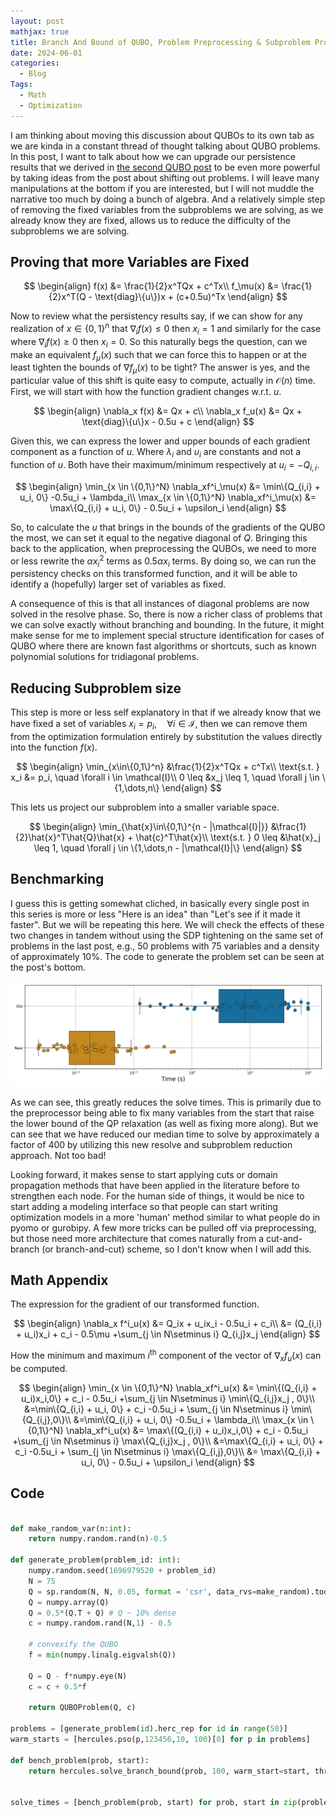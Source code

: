 ```yaml
---
layout: post
mathjax: true
title: Branch And Bound of QUBO, Problem Preprocessing & Subproblem Projection
date: 2024-06-01
categories:
  - Blog
Tags:
  - Math
  - Optimization
---
```


I am thinking about moving this discussion about QUBOs to its own tab as we are kinda in a constant thread of thought talking about QUBO problems. In this post, I want to talk about how we can upgrade our persistence results that we derived in [the second QUBO post](https://dkenefake.github.io/blog/bb2) to be even more powerful by taking ideas from the post about shifting out problems. I will leave many manipulations at the bottom if you are interested, but I will not muddle the narrative too much by doing a bunch of algebra. And a relatively simple step of removing the fixed variables from the subproblems we are solving, as we already know they are fixed, allows us to reduce the difficulty of the subproblems we are solving.

## Proving that more Variables are Fixed

$$
    \begin{align}
        f(x) &= \frac{1}{2}x^TQx + c^Tx\\
        f_\mu(x) &= \frac{1}{2}x^T(Q - \text{diag}\{u\})x + (c+0.5u)^Tx
    \end{align}
$$

Now to review what the persistency results say, if we can show for any realization of $x\in\{0,1\}^n$ that $\nabla_i f(x) \leq 0$ then $x_i = 1$ and similarly for the case where $\nabla_i f(x) \geq 0$ then $x_i = 0$. So this naturally begs the question, can we make an equivalent $f_\mu(x)$ such that we can force this to happen or at the least tighten the bounds of $\nabla f_\mu(x)$ to be tight? The answer is yes, and the particular value of this shift is quite easy to compute, actually in $\mathcal{O}(n)$ time. First, we will start with how the function gradient changes w.r.t. $u$.

$$
    \begin{align}
        \nabla_x f(x) &= Qx + c\\
        \nabla_x f_u(x) &= Qx + \text{diag}\{u\}x - 0.5u + c
    \end{align}
$$

Given this, we can express the lower and upper bounds of each gradient component as a function of $u$. Where $\lambda_i$ and $\upsilon_i$ are constants and not a function of $u$. Both have their maximum/minimum respectively at $u_i = -Q_{i,i}$.

$$
\begin{align}
  \min_{x \in \{0,1\}^N} \nabla_xf^i_\mu(x) &= \min\{Q_{i,i} + u_i, 0\} -0.5u_i + \lambda_i\\
  \max_{x \in \{0,1\}^N} \nabla_xf^i_\mu(x) &= \max\{Q_{i,i} + u_i, 0\} - 0.5u_i + \upsilon_i
\end{align}
$$

So, to calculate the $u$ that brings in the bounds of the gradients of the QUBO the most, we can set it equal to the negative diagonal of $Q$. Bringing this back to the application, when preprocessing the QUBOs, we need to more or less rewrite the $\alpha x_i^2$ terms as $0.5\alpha x_i$ terms. By doing so, we can run the persistency checks on this transformed function, and it will be able to identify a (hopefully) larger set of variables as fixed.

A consequence of this is that all instances of diagonal problems are now solved in the resolve phase. So, there is now a richer class of problems that we can solve exactly without branching and bounding. In the future, it might make sense for me to implement special structure identification for cases of QUBO where there are known fast algorithms or shortcuts, such as known polynomial solutions for tridiagonal problems.

## Reducing Subproblem size

This step is more or less self explanatory in that if we already know that we have fixed a set of variables $x_i = p_i, \quad \forall i \in \mathcal{I}$, then we can remove them from the optimization formulation entirely by substitution the values directly into the function $f(x)$.

$$
\begin{align}
\min_{x\in\{0,1\}^n} &\frac{1}{2}x^TQx + c^Tx\\
\text{s.t. } x_i &= p_i, \quad \forall i \in \mathcal{I}\\
0 \leq &x_j \leq 1, \quad \forall j \in \{1,\dots,n\}
\end{align}
$$

This lets us project our subproblem into a smaller variable space.

$$
\begin{align}
\min_{\hat{x}\in\{0,1\}^{n - |\mathcal{I}|}} &\frac{1}{2}\hat{x}^T\hat{Q}\hat{x} + \hat{c}^T\hat{x}\\
\text{s.t. }
0 \leq &\hat{x}_j \leq 1, \quad \forall j \in \{1,\dots,n - |\mathcal{I}|\}
\end{align}
$$

## Benchmarking

I guess this is getting somewhat cliched, in basically every single post in this series is more or less "Here is an idea" than "Let's see if it made it faster". But we will be repeating this here. We will check the effects of these two changes in tandem without using the SDP tightening on the same set of problems in the last post, e.g., 50 problems with 75 variables and a density of approximately 10%. The code to generate the problem set can be seen at the post's bottom.

![](/assets/imgs/new_preprocessor_speed_up.png)

As we can see, this greatly reduces the solve times. This is primarily due to the preprocessor being able to fix many variables from the start that raise the lower bound of the QP relaxation (as well as fixing more along). But we can see that we have reduced our median time to solve by approximately a factor of 400 by utilizing this new resolve and subproblem reduction approach. Not too bad!

Looking forward, it makes sense to start applying cuts or domain propagation methods that have been applied in the literature before to strengthen each node. For the human side of things, it would be nice to start adding a modeling interface so that people can start writing optimization models in a more 'human' method similar to what people do in pyomo or gurobipy. A few more tricks can be pulled off via preprocessing, but those need more architecture that comes naturally from a cut-and-branch (or branch-and-cut) scheme, so I don't know when I will add this. 

## Math Appendix

The expression for the gradient of our transformed function.

$$
    \begin{align}
        \nabla_x f^i_u(x) &=  Q_ix + u_ix_i - 0.5u_i + c_i\\
        &= (Q_{i,i} + u_i)x_i + c_i - 0.5\mu +\sum_{j \in N\setminus i} Q_{i,j}x_j
    \end{align}
$$

How the minimum and maximum $i^{\text{th}}$ component of the vector of $\nabla_x f_u(x)$ can be computed.

$$
\begin{align}
\min_{x \in \{0,1\}^N} \nabla_xf^i_u(x) &= \min\{(Q_{i,i} + u_i)x_i,0\} + c_i - 0.5u_i +\sum_{j \in N\setminus i} \min\{Q_{i,j}x_j , 0\}\\
        &=\min\{Q_{i,i} + u_i, 0\} + c_i -0.5u_i + \sum_{j \in N\setminus i} \min\{Q_{i,j},0\}\\
        &=\min\{Q_{i,i} + u_i, 0\} -0.5u_i + \lambda_i\\
\max_{x \in \{0,1\}^N} \nabla_xf^i_u(x) &= \max\{(Q_{i,i} + u_i)x_i,0\} + c_i - 0.5u_i +\sum_{j \in N\setminus i} \max\{Q_{i,j}x_j , 0\}\\
        &=\max\{Q_{i,i} + u_i, 0\} + c_i -0.5u_i + \sum_{j \in N\setminus i} \max\{Q_{i,j},0\}\\
        &= \max\{Q_{i,i} + u_i, 0\} - 0.5u_i + \upsilon_i
\end{align}
$$

## Code

```python

def make_random_var(n:int):
    return numpy.random.rand(n)-0.5

def generate_problem(problem_id: int):
    numpy.random.seed(1696979520 + problem_id)
    N = 75
    Q = sp.random(N, N, 0.05, format = 'csr', data_rvs=make_random).todense()
    Q = numpy.array(Q)
    Q = 0.5*(Q.T + Q) # Q ~ 10% dense
    c = numpy.random.rand(N,1) - 0.5

    # convexify the QUBO
    f = min(numpy.linalg.eigvalsh(Q))

    Q = Q - f*numpy.eye(N)
    c = c + 0.5*f
    
    return QUBOProblem(Q, c)

problems = [generate_problem(id).herc_rep for id in range(50)]
warm_starts = [hercules.pso(p,123456,10, 100)[0] for p in problems]

def bench_problem(prob, start):
    return hercules.solve_branch_bound(prob, 100, warm_start=start, threads = 1025, branch_strategy='WorstApproximation')[2]


solve_times = [bench_problem(prob, start) for prob, start in zip(problems, warm_starts)]
```
